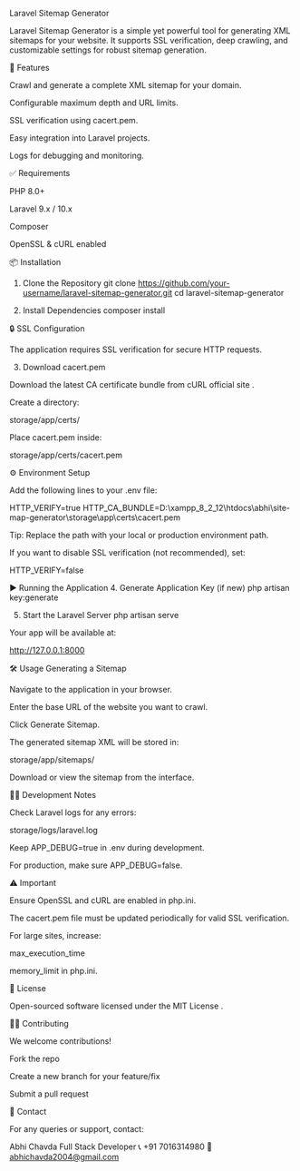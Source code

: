 Laravel Sitemap Generator

Laravel Sitemap Generator is a simple yet powerful tool for generating XML sitemaps for your website. It supports SSL verification, deep crawling, and customizable settings for robust sitemap generation.

🚀 Features

Crawl and generate a complete XML sitemap for your domain.

Configurable maximum depth and URL limits.

SSL verification using cacert.pem.

Easy integration into Laravel projects.

Logs for debugging and monitoring.

✅ Requirements

PHP 8.0+

Laravel 9.x / 10.x

Composer

OpenSSL & cURL enabled

📦 Installation
1. Clone the Repository
git clone https://github.com/your-username/laravel-sitemap-generator.git
cd laravel-sitemap-generator

2. Install Dependencies
composer install

🔒 SSL Configuration

The application requires SSL verification for secure HTTP requests.

3. Download cacert.pem

Download the latest CA certificate bundle from cURL official site
.

Create a directory:

storage/app/certs/


Place cacert.pem inside:

storage/app/certs/cacert.pem

⚙️ Environment Setup

Add the following lines to your .env file:

HTTP_VERIFY=true
HTTP_CA_BUNDLE=D:\xampp_8_2_12\htdocs\abhi\site-map-generator\storage\app\certs\cacert.pem


Tip: Replace the path with your local or production environment path.

If you want to disable SSL verification (not recommended), set:

HTTP_VERIFY=false

▶️ Running the Application
4. Generate Application Key (if new)
php artisan key:generate

5. Start the Laravel Server
php artisan serve


Your app will be available at:

http://127.0.0.1:8000

🛠 Usage
Generating a Sitemap

Navigate to the application in your browser.

Enter the base URL of the website you want to crawl.

Click Generate Sitemap.

The generated sitemap XML will be stored in:

storage/app/sitemaps/


Download or view the sitemap from the interface.

👨‍💻 Development Notes

Check Laravel logs for any errors:

storage/logs/laravel.log


Keep APP_DEBUG=true in .env during development.

For production, make sure APP_DEBUG=false.

⚠️ Important

Ensure OpenSSL and cURL are enabled in php.ini.

The cacert.pem file must be updated periodically for valid SSL verification.

For large sites, increase:

max_execution_time

memory_limit in php.ini.

📜 License

Open-sourced software licensed under the MIT License
.

👨‍💻 Contributing

We welcome contributions!

Fork the repo

Create a new branch for your feature/fix

Submit a pull request

📧 Contact

For any queries or support, contact:

Abhi Chavda
Full Stack Developer
📞 +91 7016314980
📧 abhichavda2004@gmail.com
